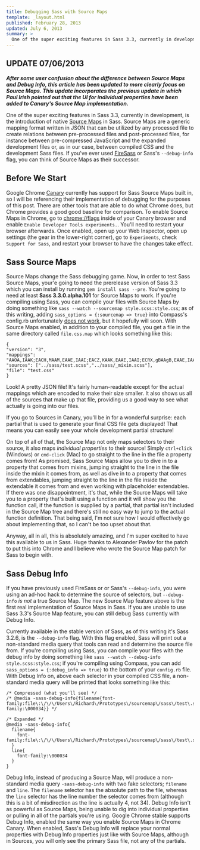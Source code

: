 ```yaml
---
title: Debugging Sass with Source Maps
template: _layout.html
published: February 28, 2013
updated: July 6, 2013
summary: >
  One of the super exciting features in Sass 3.3, currently in development, is the introduction of native Source Maps as a successor to Sass Debug Info. Working Source Map reading for Sass in Google Chrome Canary means this is a real debugging option you can start looking at today.
---
```

## UPDATE 07/06/2013

***After some user confusion about the difference between Source Maps and Debug Info, this article has been updated to more clearly focus on Source Maps. This update incorporates the previous update in which Paul Irish pointed out that the UI for individual properties have been added to Canary's Source Map implementation.***

One of the super exciting features in Sass 3.3, currently in development, is the introduction of native [Source Maps](http://www.html5rocks.com/en/tutorials/developertools/sourcemaps/) in Sass. Source Maps are a generic mapping format written in JSON that can be utilized by any processed file to create relations between pre-processed files and post-processed files, for instance between pre-compressed JavaScript and the expanded development files or, as in our case, between compiled CSS and the development Sass files. If you've ever used [FireSass](https://addons.mozilla.org/en-us/firefox/addon/firesass-for-firebug/) or Sass's `--debug-info` flag, you can think of Source Maps as their successor.

## Before We Start

Google Chrome [Canary](https://www.google.com/intl/en/chrome/browser/canary.html) currently has support for Sass Source Maps built in, so I will be referencing their implementation of debugging for the purposes of this post. There are other tools that are able to do what Chrome does, but Chrome provides a good good baseline for comparison. To enable Source Maps in Chrome, go to [chrome://flags](chrome://flags) inside of your Canary browser and enable `Enable Developer Tools experiments.`. You'll need to restart your browser afterwards. Once enabled, open up your Web Inspector, open up settings (the gear in the lower-right corner), go to `Experiments`, check `Support for Sass`, and restart your browser to have the changes take effect.

## Sass Source Maps

Source Maps change the Sass debugging game. Now, in order to test Sass Source Maps, your'e going to need the prerelease version of Sass 3.3 which you can install by running `gem install sass --pre`. You're going to need at least **Sass 3.3.0.alpha.101** for Source Maps to work. If you're compiling using Sass, you can compile your files with Source Maps by doing something like `sass --watch --sourcemap style.scss:style.css`; as of this writing, adding `sass_options = {:sourcemap => true}` into Compass's config.rb unfortunately [does not work](https://github.com/chriseppstein/compass/issues/1189), but it hopefully will soon. With Source Maps enabled, in addition to your compiled file, you get a file in the same directory called `file.css.map` which looks something like this:

<pre><code class="language-javascript">{
"version": "3",
"mappings": "AAOA,IAAK;EACH,MAAM,EAAE,IAAI;EACZ,KAAK,EAAE,IAAI;ECRX,gBAAgB,EAAE,IAAI;EDUtB,OAAO,EAAE,IAAI",
"sources": ["../sass/test.scss","../sass/_mixin.scss"],
"file": "test.css"
}</code></pre>

Look! A pretty JSON file! It's fairly human-readable except for the actual mappings which are encoded to make their size smaller. It also shows us all of the sources that make up that file, providing us a good way to see what actually is going into our files.

If you go to Sources in Canary, you'll be in for a wonderful surprise: each partial that is used to generate your final CSS file gets displayed! That means you can easily see your whole development partial structure!

On top of all of that, the Source Map not only maps selectors to their source, it also maps *individual properties* to their source! Simply `ctrl+click` (Windows) or `cmd-click` (Mac) to go straight to the line in the file a property comes from! As promised, Sass Source Maps allow you to dive in to a property that comes from mixins, jumping straight to the line in the file inside the mixin it comes from, as well as dive in to a property that comes from extendables, jumping straight to the line in the file inside the extendable it comes from and even working with placeholder extendables. If there was one disappointment, it's that, while the Source Maps will take you to a property that's built using a function and it will show you the function call, if the function is supplied by a partial, that partial isn't included in the Source Map tree and there's still no easy way to jump to the actual function definition. That being said, I'm not sure how I would effectively go about implementing that, so I can't be too upset about that.

Anyway, all in all, this is absolutely amazing, and I'm super excited to have this available to us in Sass. Huge thanks to Alexander Pavlov for the patch to put this into Chrome and I believe who wrote the Source Map patch for Sass to begin with.

## Sass Debug Info

If you have previously used FireSass or or Sass's `--debug-info`, you were using an ad-hoc hack to determine the source of selectors, but `--debug-info` *is not* a true Source Map. The new Source Map feature above is the first real implementation of Source Maps in Sass. If you are unable to use Sass 3.3's Source Map feature, you can still debug Sass currently with Debug Info.

Currently available in the stable version of Sass, as of this writing it's Sass 3.2.6, is the `--debug-info` flag. With this flag enabled, Sass will print out a non-standard media query that tools can read and determine the source file from. If you're compiling using Sass, you can compile your files with the debug info by doing something like `sass --watch --debug-info style.scss:style.css`; if you're compiling using Compass, you can add `sass_options = {:debug_info => true}` to the bottom of your `config.rb` file. With Debug Info on, above each selector in your compiled CSS file, a non-standard media query will be printed that looks something like this:

<pre><code class="language-scss">/* Compressed (what you'll see) */
/* @media -sass-debug-info{filename{font-family:file\:\/\/\/Users\/Richard\/Prototypes\/sourcemap\/sass\/test\.scss}line{font-family:\000034}} */

/* Expanded */
@media -sass-debug-info{
  filename{
    font-family:file\:\/\/\/Users\/Richard\/Prototypes\/sourcemap\/sass\/test\.scss
  }
  line{
    font-family:\000034
  }
}</code></pre>

Debug Info, instead of producing a Source Map, will produce a non-standard media query `-sass-debug-info` with two fake selectors; `filename` and `line`. The `filename` selector has the absolute path to the file, whereas the `line` selector has the line number the selector comes from (although this is a bit of misdirection as the line is actually 4, not 34). Debug Info isn't as powerful as Source Maps, being unable to dig into individual properties or pulling in all of the partials you're using. Google Chrome stable supports Debug Info, enabled the same way you enable Source Maps in Chrome Canary. When enabled, Sass's Debug Info will replace your normal properties with Debug Info properties just like with Source Maps, although in Sources, you will only see the primary Sass file, not any of the partials.
